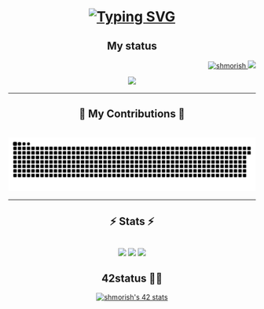 <h1 align="center">
    <a href="https://git.io/typing-svg"><img src="https://readme-typing-svg.demolab.com?font=Inter&weight=500&size=35&duration=2000&pause=700&center=true&vCenter=true&random=false&width=800&height=60&lines=Hi%2C+There!+%F0%9F%91%8B+I'm+shmorish!;A+Student+%F0%9F%A7%91%E2%80%8D%F0%9F%8E%93+%26%26+Developer+from+Japan+%F0%9F%87%AF%F0%9F%87%B5" alt="Typing SVG" /></a>
</h1>
<h2 align="center">My status</h2>
<p align="right">
    <a href="https://github.com/shmorish">
        <img height="20" src="https://komarev.com/ghpvc/?username=shmorish" alt="shmorish">
    </a>
    <a href="https://github.com/shmorish">
        <img height="20" src="https://img.shields.io/github/followers/shmorish?label=follow&logo=github&style=flat">
    </a>
    </p>
    <p align="center">
        <img src="https://github-profile-trophy.vercel.app/?username=shmorish&rank=-C,-B" width="800px">
<hr/>

<div align="center">
  <h2>🐍 My Contributions 🐍</h2>
  <br>
  <img alt="snake eating my contributions" src="https://raw.githubusercontent.com/shmorish/shmorish/output/github-contribution-grid-snake.svg" />
<hr/>

<h2 align="center">⚡ Stats ⚡</h2>
<br>
    <img src="http://github-profile-summary-cards.vercel.app/api/cards/profile-details?username=shmorish&theme=nord_bright" width="800px">
    <img src="http://github-profile-summary-cards.vercel.app/api/cards/most-commit-language?username=shmorish&theme=nord_bright" width="400px">
    <img src="http://github-profile-summary-cards.vercel.app/api/cards/productive-time?username=shmorish&theme=nord_bright&utcOffset=9" width="400px">
<h2>42status 👨‍💻</h2>
<p align="center">
    <a href="https://github.com/shmorish/42"><img src="https://badge42.coday.fr/api/v2/clqkujml0115701p43p74bg3j/stats?cursusId=9&coalitionId=61" alt="shmorish's 42 stats" width="400px/></a>
    <a href="https://github.com/shmorish/42"><img src="https://badge42.coday.fr/api/v2/clqkujml0115701p43p74bg3j/stats?cursusId=21&coalitionId=310" alt="shmorish's 42 stats" width="400px/></a>
</p>
</div>

